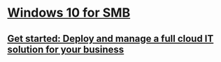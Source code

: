 # [Windows 10 for SMB](index.md)
## [Get started: Deploy and manage a full cloud IT solution for your business](cloud-mode-business-setup.md)

